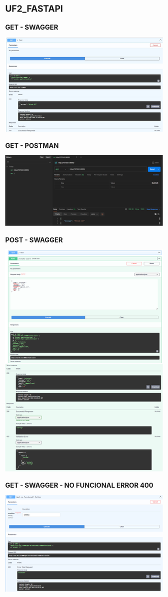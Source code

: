 # UF2_FASTAPI

## GET - SWAGGER 

<img src="./Activitat_8/readme_img/get_swagger.jpg"/>


## GET - POSTMAN

<img src="./Activitat_8/readme_img/get_postman.png"/>


## POST - SWAGGER 

<img src="./Activitat_8/readme_img/post1.png"/>
<img src="./Activitat_8/readme_img/post2.png"/>


## GET - SWAGGER - NO FUNCIONAL ERROR 400

<img src="./Activitat_8/readme_img/get_noFuncional.png"/>
